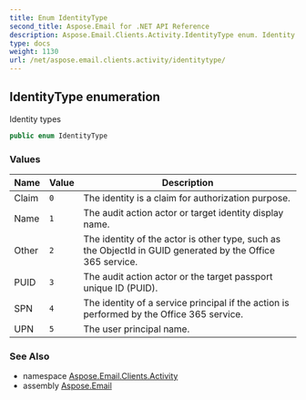 ```yaml
---
title: Enum IdentityType
second_title: Aspose.Email for .NET API Reference
description: Aspose.Email.Clients.Activity.IdentityType enum. Identity types
type: docs
weight: 1130
url: /net/aspose.email.clients.activity/identitytype/
---
```

## IdentityType enumeration

Identity types

```csharp
public enum IdentityType
```

### Values

| Name | Value | Description |
| --- | --- | --- |
| Claim | `0` | The identity is a claim for authorization purpose. |
| Name | `1` | The audit action actor or target identity display name. |
| Other | `2` | The identity of the actor is other type, such as the ObjectId in GUID generated by the Office 365 service. |
| PUID | `3` | The audit action actor or the target passport unique ID (PUID). |
| SPN | `4` | The identity of a service principal if the action is performed by the Office 365 service. |
| UPN | `5` | The user principal name. |

### See Also

* namespace [Aspose.Email.Clients.Activity](../../aspose.email.clients.activity/)
* assembly [Aspose.Email](../../)


